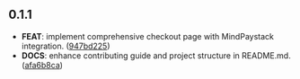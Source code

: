 ## 0.1.1

 - **FEAT**: implement comprehensive checkout page with MindPaystack integration. ([947bd225](https://github.com/Dartmind-OpenSource/mind-paystack/commit/947bd225c11b37603cd2519f5c1c4f1fb36db3f2))
 - **DOCS**: enhance contributing guide and project structure in README.md. ([afa6b8ca](https://github.com/Dartmind-OpenSource/mind-paystack/commit/afa6b8ca0a810863a8aa323767f1c619e0c084e9))

